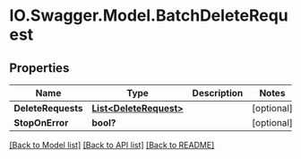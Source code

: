 # IO.Swagger.Model.BatchDeleteRequest
## Properties

Name | Type | Description | Notes
------------ | ------------- | ------------- | -------------
**DeleteRequests** | [**List&lt;DeleteRequest&gt;**](DeleteRequest.md) |  | [optional] 
**StopOnError** | **bool?** |  | [optional] 

[[Back to Model list]](../README.md#documentation-for-models) [[Back to API list]](../README.md#documentation-for-api-endpoints) [[Back to README]](../README.md)

